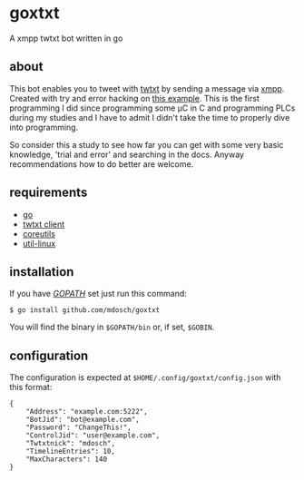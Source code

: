 # goxtxt
A xmpp twtxt bot written in go

## about

This bot enables you to tweet with [twtxt][2] by sending a message via [xmpp][3]. 
Created with try and error hacking on [this example][1].
This is the first programming I did since programming some µC in 
C and programming PLCs during my studies and I have to admit I didn't take 
the time to properly dive into programming.

So consider this a study to see how far you can get with some very basic 
knowledge, 'trial and error' and searching in the docs. Anyway 
recommendations how to do better are welcome.

## requirements

* [go][4]
* [twtxt client][5]
* [coreutils][6]
* [util-linux][7]

## installation

If you have *[GOPATH][8]* set just run this command:

```
$ go install github.com/mdosch/goxtxt
```

You will find the binary in `$GOPATH/bin` or, if set, `$GOBIN`.

## configuration

The configuration is expected at `$HOME/.config/goxtxt/config.json` with this format:

```
{
    "Address": "example.com:5222",
    "BotJid": "bot@example.com",
    "Password": "ChangeThis!",
    "ControlJid": "user@example.com",
    "Twtxtnick": "mdosch",
    "TimelineEntries": 10,
    "MaxCharacters": 140
}
```

[1]:https://github.com/processone/gox/blob/master/cmd/xmpp_echo/xmpp_echo.go
[2]:https://github.com/buckket/twtxt/
[3]:https://xmpp.org/
[4]:https://golang.org/
[5]:https://github.com/buckket/twtxt
[6]:http://www.gnu.org/software/coreutils/coreutils.html
[7]:https://git.kernel.org/pub/scm/utils/util-linux/util-linux.git/about/
[8]:https://github.com/golang/go/wiki/SettingGOPATH
